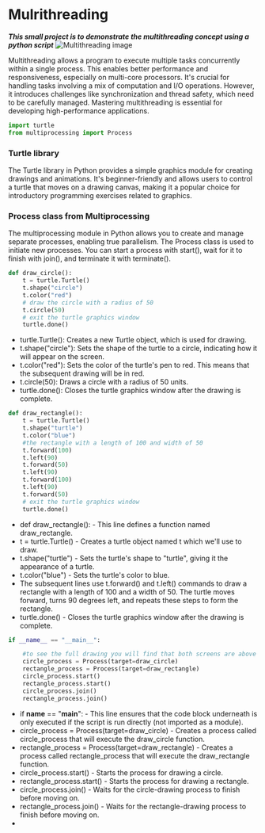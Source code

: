 # Mulrithreading
***This small project is to demonstrate the multithreading concept using a python script***
![Multithreading image](https://www.ionos.com/digitalguide/fileadmin/_processed_/6/5/csm_nvme-t_f085d58d46.webp)

<div>

  Multithreading allows a program to execute multiple tasks concurrently within a single process. This enables better performance and responsiveness, especially on multi-core processors. It's crucial for handling tasks involving a mix of computation and I/O operations. However, it introduces challenges like synchronization and 
thread safety, which need to be carefully managed. Mastering multithreading is essential for developing high-performance applications.

</div>

```python
import turtle
from multiprocessing import Process
```

<div>
  
  ### Turtle library
  The Turtle library in Python provides a simple graphics module for creating drawings and animations. It's beginner-friendly and allows users to control a turtle that moves on a drawing canvas, making it a popular choice for introductory programming exercises related to graphics.
  ### Process class from Multiprocessing
  The multiprocessing module in Python allows you to create and manage separate processes, enabling true parallelism. The Process class is used to initiate new processes. You can start a process with start(), wait for it to finish with join(), and terminate it with terminate().

</div>
<div>
  
```python
def draw_circle():
    t = turtle.Turtle()
    t.shape("circle")
    t.color("red")
    # draw the circle with a radius of 50
    t.circle(50)
    # exit the turtle graphics window
    turtle.done()
```

- turtle.Turtle(): Creates a new Turtle object, which is used for drawing.
- t.shape("circle"): Sets the shape of the turtle to a circle, indicating how it will appear on the screen.
- t.color("red"): Sets the color of the turtle's pen to red. This means that the subsequent drawing will be in red.
- t.circle(50): Draws a circle with a radius of 50 units.
- turtle.done(): Closes the turtle graphics window after the drawing is complete.
</div>
<div>
  
```python
def draw_rectangle():
    t = turtle.Turtle()
    t.shape("turtle")
    t.color("blue")
    #the rectangle with a length of 100 and width of 50
    t.forward(100)
    t.left(90)
    t.forward(50)
    t.left(90)
    t.forward(100)
    t.left(90)
    t.forward(50)
    # exit the turtle graphics window
    turtle.done()
```

- def draw_rectangle(): - This line defines a function named draw_rectangle.
- t = turtle.Turtle() - Creates a turtle object named t which we'll use to draw.
- t.shape("turtle") - Sets the turtle's shape to "turtle", giving it the appearance of a turtle.
- t.color("blue") - Sets the turtle's color to blue.
- The subsequent lines use t.forward() and t.left() commands to draw a rectangle with a length of 100 and a width of 50. The turtle moves forward, turns 90 degrees left, and repeats these steps to form the rectangle.
- turtle.done() - Closes the turtle graphics window after the drawing is complete.
</div>
<div>

```python
if __name__ == "__main__":

    #to see the full drawing you will find that both screens are above each other so move one of them aside
    circle_process = Process(target=draw_circle)
    rectangle_process = Process(target=draw_rectangle)
    circle_process.start()
    rectangle_process.start()
    circle_process.join()
    rectangle_process.join()
```

- if __name__ == "__main__": - This line ensures that the code block underneath is only executed if the script is run directly (not imported as a module).
- circle_process = Process(target=draw_circle) - Creates a process called circle_process that will execute the draw_circle function.
- rectangle_process = Process(target=draw_rectangle) - Creates a process called rectangle_process that will execute the draw_rectangle function.
- circle_process.start() - Starts the process for drawing a circle.
- rectangle_process.start() - Starts the process for drawing a rectangle.
- circle_process.join() - Waits for the circle-drawing process to finish before moving on.
- rectangle_process.join() - Waits for the rectangle-drawing process to finish before moving on.
- 
</div>
